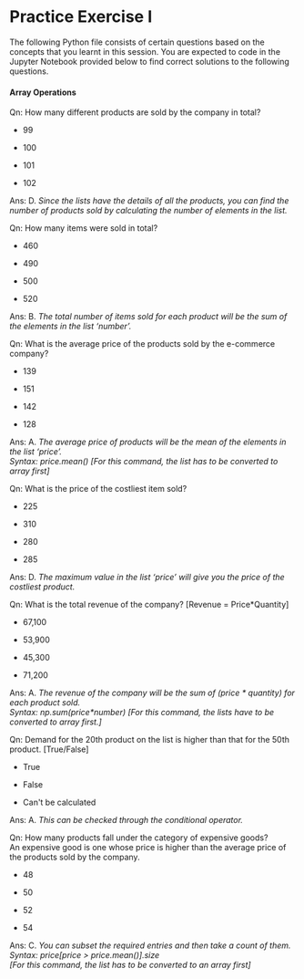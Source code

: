 # Practice Exercise I

The following Python file consists of certain questions based on the concepts that you learnt in this session. You are expected to code in the Jupyter Notebook provided below to find correct solutions to the following questions.

#### Array Operations

Qn: How many different products are sold by the company in total?

- 99

- 100

- 101

- 102

Ans: D. _Since the lists have the details of all the products, you can find the number of products sold by calculating the number of elements in the list._

Qn: How many items were sold in total?

- 460

- 490

- 500

- 520

Ans: B. _The total number of items sold for each product will be the sum of the elements in the list ‘number’._

Qn: What is the average price of the products sold by the e-commerce company?

- 139

- 151

- 142

- 128

Ans: A. _The average price of products will be the mean of the elements in the list ‘price’.  
Syntax: price.mean() [For this command, the list has to be converted to array first]_

Qn: What is the price of the costliest item sold?

- 225

- 310

- 280

- 285

Ans: D. _The maximum value in the list ‘price’ will give you the price of the costliest product._

Qn: What is the total revenue of the company? [Revenue = Price*Quantity]

- 67,100

- 53,900

- 45,300

- 71,200

Ans: A. _The revenue of the company will be the sum of (price * quantity) for each product sold.  
Syntax: np.sum(price*number) [For this command, the lists have to be converted to array first.]_

Qn: Demand for the 20th product on the list is higher than that for the 50th product. [True/False]

- True  

- False

- Can't be calculated

Ans: A. _This can be checked through the conditional operator._

Qn: How many products fall under the category of expensive goods?  
An expensive good is one whose price is higher than the average price of the products sold by the company.

- 48

- 50

- 52

- 54

Ans: C. _You can subset the required entries and then take a count of them.  
Syntax: price[price > price.mean()].size  
[For this command, the list has to be converted to an array first]_
